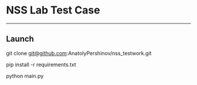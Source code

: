 # NSS Lab Test Case 
____

## Launch
git clone git@github.com:AnatolyPershinov/nss_testwork.git

pip install -r requirements.txt

python main.py
